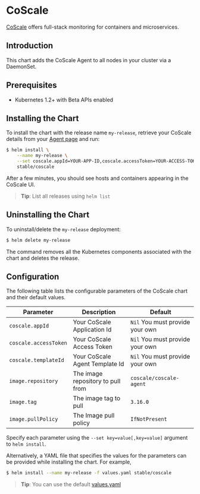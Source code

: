 # CoScale

[CoScale](https://www.coscale.com/) offers full-stack monitoring for containers and microservices.

## Introduction

This chart adds the CoScale Agent to all nodes in your cluster via a DaemonSet.

## Prerequisites

- Kubernetes 1.2+ with Beta APIs enabled

## Installing the Chart

To install the chart with the release name `my-release`, retrieve your CoScale details from your [Agent page](https://app.coscale.com/) and run:

```bash
$ helm install \
    --name my-release \
    --set coscale.appId=YOUR-APP-ID,coscale.accessToken=YOUR-ACCESS-TOKEN,coscale.templateId=YOUR-TEMPLATE-ID \
    stable/coscale
```

After a few minutes, you should see hosts and containers appearing in the CoScale UI.

> **Tip**: List all releases using `helm list`

## Uninstalling the Chart

To uninstall/delete the `my-release` deployment:

```bash
$ helm delete my-release
```

The command removes all the Kubernetes components associated with the chart and deletes the release.

## Configuration

The following table lists the configurable parameters of the CoScale chart and their default values.

|      Parameter              |          Description               |                         Default           |
|-----------------------------|------------------------------------|-------------------------------------------|
| `coscale.appId`             | Your CoScale Application Id        | `Nil` You must provide your own           |
| `coscale.accessToken`       | Your CoScale Access Token          | `Nil` You must provide your own           |
| `coscale.templateId`        | Your CoScale Agent Template Id     | `Nil` You must provide your own           |
| `image.repository`          | The image repository to pull from  | `coscale/coscale-agent`                   |
| `image.tag`                 | The image tag to pull              | `3.16.0`                                 |
| `image.pullPolicy`          | The Image pull policy              | `IfNotPresent`                            |


Specify each parameter using the `--set key=value[,key=value]` argument to `helm install`.

Alternatively, a YAML file that specifies the values for the parameters can be provided while installing the chart. For example,

```bash
$ helm install --name my-release -f values.yaml stable/coscale
```

> **Tip**: You can use the default [values.yaml](values.yaml)
